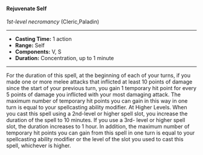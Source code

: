 #### Rejuvenate Self
*1st-level necromancy* (Cleric,Paladin)
___
- **Casting Time:** 1 action
- **Range:** Self
- **Components:** V, S
- **Duration:** Concentration, up to 1 minute
---
For the duration of this spell, at the beginning of
each of your turns, if you made one or more melee
attacks that inflicted at least 10 points of damage
since the start of your previous turn, you gain 1
temporary hit point for every 5 points of damage
you inflicted with your most damaging attack. The
maximum number of temporary hit points you can gain in this way in one turn is equal to your
spellcasting ability modifier.
At Higher Levels.  When you cast this spell using
a 2nd-level or higher spell slot, you increase the
duration of the spell to 10 minutes. If you use a 3rd-
level or higher spell slot, the duration increases to 1
hour. In addition, the maximum number of
temporary hit points you can gain from this spell in
one turn is equal to your spellcasting ability
modifier or the level of the slot you used to cast this
spell, whichever is higher.
